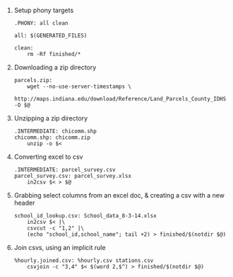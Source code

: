 1. Setup phony targets

    ```
    .PHONY: all clean 

    all: $(GENERATED_FILES) 

    clean: 
        rm -Rf finished/*
    ```

2. Downloading a zip directory

    ```
    parcels.zip: 
        wget --no-use-server-timestamps \ 
        http://maps.indiana.edu/download/Reference/Land_Parcels_County_IDHS.zip -O $@
    ```

3. Unzipping a zip directory

    ```
    .INTERMEDIATE: chicomm.shp
    chicomm.shp: chicomm.zip 
        unzip -o $<
    ```

4. Converting excel to csv

    ```
    .INTERMEDIATE: parcel_survey.csv
    parcel_survey.csv: parcel_survey.xlsx 
        in2csv $< > $@
    ```

5. Grabbing select columns from an excel doc, & creating a csv with a new header

    ```
    school_id_lookup.csv: School_data_8-3-14.xlsx 
        in2csv $< |\ 
        csvcut -c "1,2" |\ 
        (echo "school_id,school_name"; tail +2) > finished/$(notdir $@)
    ```

6. Join csvs, using an implicit rule

    ```
    %hourly.joined.csv: %hourly.csv stations.csv 
        csvjoin -c "3,4" $< $(word 2,$^) > finished/$(notdir $@)
    ```

